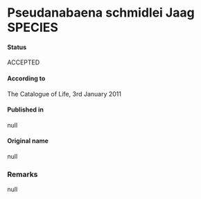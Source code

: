 # Pseudanabaena schmidlei Jaag SPECIES

#### Status
ACCEPTED

#### According to
The Catalogue of Life, 3rd January 2011

#### Published in
null

#### Original name
null

### Remarks
null